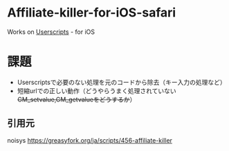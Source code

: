# Affiliate-killer-for-iOS-safari
Works on [Userscripts](https://apps.apple.com/jp/app/userscripts/id1463298887) - for iOS  
  
# 課題
* Userscriptsで必要のない処理を元のコードから除去（キー入力の処理など）
* 短縮urlでの正しい動作（どうやらうまく処理されていない ~~GM_setvalue,GM_getvalueをどうするか~~）

## 引用元
noisys https://greasyfork.org/ja/scripts/456-affiliate-killer
